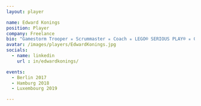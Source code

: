 ```yaml
---
layout: player

name: Edward Konings
position: Player
company: Freelance
bio: "Gamestorm Trooper ✯ Scrummaster ✯ Coach ✯ LEGO® SERIOUS PLAY® ✯ Gamification"
avatar: /images/players/EdwardKonings.jpg
socials:
  - name: linkedin
    url : in/edwardkonings/

events:
  - Berlin 2017
  - Hamburg 2018
  - Luxembourg 2019

---
```

